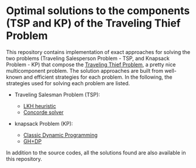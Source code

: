 # Optimal solutions to the components (TSP and KP) of the Traveling Thief Problem

This repository contains implementation of exact approaches for solving the two problems (Traveling Salesperson Problem - TSP, and Knapsack Problem - KP) that compose the [Traveling Thief Problem](https://cs.adelaide.edu.au/~optlog/research/combinatorial.php), a pretty nice multicomponent problem. The solution approaches are built from well-known and efficient strategies for each problem. In the following, the strategies used for solving each problem are listed.

* Traveling Salesman Problem (TSP):
    * [LKH heuristic](http://akira.ruc.dk/~keld/research/LKH/)
    * [Concorde solver](http://www.math.uwaterloo.ca/tsp/concorde/downloads/downloads.htm)

* knapsack Problem (KP):
    * [Classic Dynamic Programming](https://link.springer.com/article/10.1007%2FBF02243880)
    * [GH+DP](https://link.springer.com/article/10.1007/s10732-020-09457-7)

In addition to the source codes, all the solutions found are also available in this repository.
